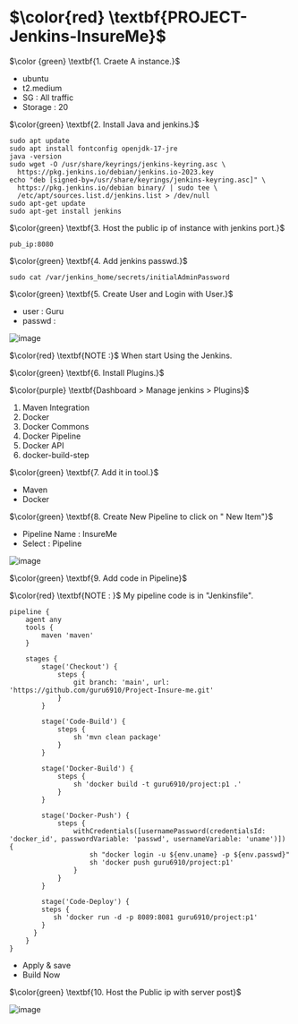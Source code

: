 # $\color{red} \textbf{PROJECT-Jenkins-InsureMe}$

$\color {green} \textbf{1. Craete A instance.}$
- ubuntu
- t2.medium
- SG : All traffic
- Storage : 20

$\color{green} \textbf{2. Install Java and jenkins.}$
````
sudo apt update
sudo apt install fontconfig openjdk-17-jre
java -version
sudo wget -O /usr/share/keyrings/jenkins-keyring.asc \
  https://pkg.jenkins.io/debian/jenkins.io-2023.key
echo "deb [signed-by=/usr/share/keyrings/jenkins-keyring.asc]" \
  https://pkg.jenkins.io/debian binary/ | sudo tee \
  /etc/apt/sources.list.d/jenkins.list > /dev/null
sudo apt-get update
sudo apt-get install jenkins
````

$\color{green} \textbf{3. Host the public ip of instance with jenkins port.}$
````
pub_ip:8080
````
$\color{green} \textbf{4. Add jenkins passwd.}$
````
sudo cat /var/jenkins_home/secrets/initialAdminPassword
````
$\color{green} \textbf{5. Create User and Login with User.}$
- user : Guru
- passwd : <space>

![image](https://github.com/user-attachments/assets/3b660d2b-f949-43e4-8dfd-3d38220f0c32)


$\color{red} \textbf{NOTE :}$ When start Using the Jenkins.

$\color{green} \textbf{6. Install Plugins.}$

$\color{purple} \textbf{Dashboard > Manage jenkins > Plugins}$

1. Maven Integration
2. Docker
3. Docker Commons
4. Docker Pipeline
5. Docker API
6. docker-build-step

$\color{green} \textbf{7. Add it in tool.}$

- Maven
- Docker

$\color{green} \textbf{8. Create New Pipeline to click on " New Item"}$

- Pipeline Name : InsureMe
- Select : Pipeline

![image](https://github.com/user-attachments/assets/a212d4dd-8c94-431f-a74e-f3f0c8171179)

$\color{green} \textbf{9. Add code in Pipeline}$

$\color{red} \textbf{NOTE : }$ My pipeline code is in "Jenkinsfile". 

````
pipeline {
    agent any
    tools {
        maven 'maven'
    }

    stages {
        stage('Checkout') {
            steps {
                git branch: 'main', url: 'https://github.com/guru6910/Project-Insure-me.git'
            }
        }

        stage('Code-Build') {
            steps {
                sh 'mvn clean package'
            }
        }
        
        stage('Docker-Build') {
            steps {
                sh 'docker build -t guru6910/project:p1 .'
            }
        }
        
        stage('Docker-Push') {
            steps {
                withCredentials([usernamePassword(credentialsId: 'docker_id', passwordVariable: 'passwd', usernameVariable: 'uname')]) {
                    sh "docker login -u ${env.uname} -p ${env.passwd}"
                    sh 'docker push guru6910/project:p1'
                }
            }
        }
        
        stage('Code-Deploy') {
        steps {
           sh 'docker run -d -p 8089:8081 guru6910/project:p1'
        }
      }
    }
}
````

- Apply & save
- Build Now

$\color{green} \textbf{10. Host the Public ip with server post}$


![image](https://github.com/user-attachments/assets/1a07d912-6fca-4225-9cd5-2c9b1d094008)

